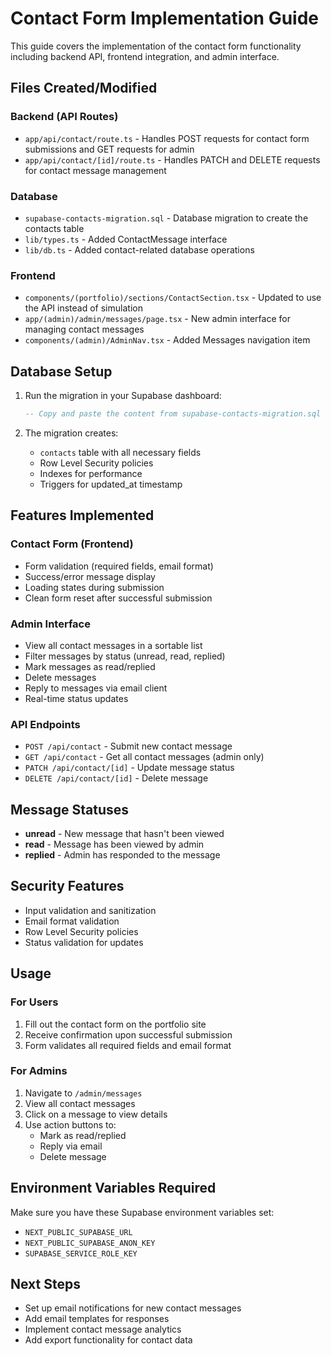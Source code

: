 # Contact Form Implementation Guide

This guide covers the implementation of the contact form functionality including backend API, frontend integration, and admin interface.

## Files Created/Modified

### Backend (API Routes)
- `app/api/contact/route.ts` - Handles POST requests for contact form submissions and GET requests for admin
- `app/api/contact/[id]/route.ts` - Handles PATCH and DELETE requests for contact message management

### Database
- `supabase-contacts-migration.sql` - Database migration to create the contacts table
- `lib/types.ts` - Added ContactMessage interface
- `lib/db.ts` - Added contact-related database operations

### Frontend
- `components/(portfolio)/sections/ContactSection.tsx` - Updated to use the API instead of simulation
- `app/(admin)/admin/messages/page.tsx` - New admin interface for managing contact messages
- `components/(admin)/AdminNav.tsx` - Added Messages navigation item

## Database Setup

1. Run the migration in your Supabase dashboard:
   ```sql
   -- Copy and paste the content from supabase-contacts-migration.sql
   ```

2. The migration creates:
   - `contacts` table with all necessary fields
   - Row Level Security policies
   - Indexes for performance
   - Triggers for updated_at timestamp

## Features Implemented

### Contact Form (Frontend)
- Form validation (required fields, email format)
- Success/error message display
- Loading states during submission
- Clean form reset after successful submission

### Admin Interface
- View all contact messages in a sortable list
- Filter messages by status (unread, read, replied)
- Mark messages as read/replied
- Delete messages
- Reply to messages via email client
- Real-time status updates

### API Endpoints
- `POST /api/contact` - Submit new contact message
- `GET /api/contact` - Get all contact messages (admin only)
- `PATCH /api/contact/[id]` - Update message status
- `DELETE /api/contact/[id]` - Delete message

## Message Statuses
- **unread** - New message that hasn't been viewed
- **read** - Message has been viewed by admin
- **replied** - Admin has responded to the message

## Security Features
- Input validation and sanitization
- Email format validation
- Row Level Security policies
- Status validation for updates

## Usage

### For Users
1. Fill out the contact form on the portfolio site
2. Receive confirmation upon successful submission
3. Form validates all required fields and email format

### For Admins
1. Navigate to `/admin/messages` 
2. View all contact messages
3. Click on a message to view details
4. Use action buttons to:
   - Mark as read/replied
   - Reply via email
   - Delete message

## Environment Variables Required
Make sure you have these Supabase environment variables set:
- `NEXT_PUBLIC_SUPABASE_URL`
- `NEXT_PUBLIC_SUPABASE_ANON_KEY`
- `SUPABASE_SERVICE_ROLE_KEY`

## Next Steps
- Set up email notifications for new contact messages
- Add email templates for responses
- Implement contact message analytics
- Add export functionality for contact data
